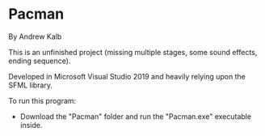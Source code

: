 # Pacman
By Andrew Kalb

This is an unfinished project (missing multiple stages, some sound effects, ending sequence).

Developed in Microsoft Visual Studio 2019 and heavily relying upon the SFML library.

To run this program:
 - Download the "Pacman" folder and run the "Pacman.exe" executable inside.
